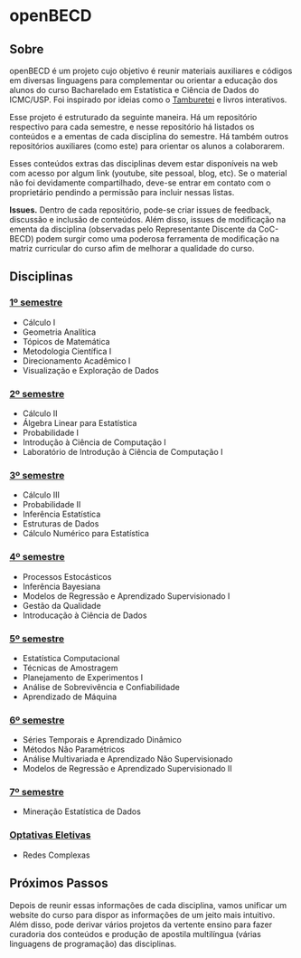 # openBECD

## Sobre
openBECD é um projeto cujo objetivo é reunir materiais auxiliares e códigos em diversas linguagens para complementar ou orientar a educação dos alunos do curso Bacharelado em Estatística e Ciência de Dados do ICMC/USP. Foi inspirado por ideias como o [Tamburetei](https://github.com/OpenDevUFCG/Tamburetei) e livros interativos. 

Esse projeto é estruturado da seguinte maneira. Há um repositório respectivo para cada semestre, e nesse repositório há listados os conteúdos e a ementas de cada disciplina do semestre. Há também outros repositórios auxiliares (como este) para orientar os alunos a colaborarem.

Esses conteúdos extras das disciplinas devem estar disponíveis na web com acesso por algum link (youtube, site pessoal, blog, etc). Se o material não foi devidamente compartilhado, deve-se entrar em contato com o proprietário pendindo a permissão para incluir nessas listas.

**Issues.** Dentro de cada repositório, pode-se criar issues de feedback, discussão e inclusão de conteúdos. Além disso, issues de modificação na ementa da disciplina (observadas pelo Representante Discente da CoC-BECD) podem surgir como uma poderosa ferramenta de modificação na matriz curricular do curso afim de melhorar a qualidade do curso.

## Disciplinas

### [1º semestre](https://github.com/openBECD/1-semestre)
- Cálculo I
- Geometria Analítica
- Tópicos de Matemática
- Metodologia Científica I
- Direcionamento Acadêmico I
- Visualização e Exploração de Dados

### [2º semestre](https://github.com/openBECD/2-semestre)
- Cálculo II
- Álgebra Linear para Estatística
- Probabilidade I
- Introdução à Ciência de Computação I
- Laboratório de Introdução à Ciência de Computação I

### [3º semestre](https://github.com/openBECD/3-semestre)
- Cálculo III
- Probabilidade II
- Inferência Estatística
- Estruturas de Dados
- Cálculo Numérico para Estatística


### [4º semestre](https://github.com/openBECD/4-semestre)
- Processos Estocásticos 
- Inferência Bayesiana
- Modelos de Regressão e Aprendizado Supervisionado I
- Gestão da Qualidade
- Introducação à Ciência de Dados

### [5º semestre](https://github.com/openBECD/5-semestre)
- Estatística Computacional
- Técnicas de Amostragem 
- Planejamento de Experimentos I
- Análise de Sobrevivência e Confiabilidade
- Aprendizado de Máquina


### [6º semestre](https://github.com/openBECD/6-semestre)
- Séries Temporais e Aprendizado Dinâmico 
- Métodos Não Paramétricos 
- Análise Multivariada e Aprendizado Não Supervisionado
- Modelos de Regressão e Aprendizado Supervisionado II

### [7º semestre](https://github.com/openBECD/7-semestre)
- Mineração Estatística de Dados

### [Optativas Eletivas](https://github.com/openBECD/)
- Redes Complexas

## Próximos Passos
Depois de reunir essas informações de cada disciplina, vamos unificar um website do curso para dispor as informações de um jeito mais intuitivo. Além disso, pode derivar vários projetos da vertente ensino para fazer curadoria dos conteúdos e produção de apostila multilíngua (várias linguagens de programação) das disciplinas.
